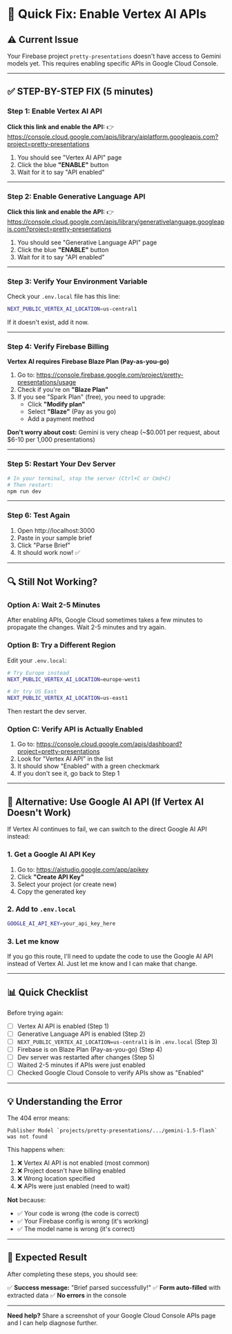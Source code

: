 # 🚀 Quick Fix: Enable Vertex AI APIs

## ⚠️ Current Issue
Your Firebase project `pretty-presentations` doesn't have access to Gemini models yet. This requires enabling specific APIs in Google Cloud Console.

---

## ✅ STEP-BY-STEP FIX (5 minutes)

### Step 1: Enable Vertex AI API

**Click this link and enable the API:**
👉 https://console.cloud.google.com/apis/library/aiplatform.googleapis.com?project=pretty-presentations

1. You should see "Vertex AI API" page
2. Click the blue **"ENABLE"** button
3. Wait for it to say "API enabled"

---

### Step 2: Enable Generative Language API

**Click this link and enable the API:**
👉 https://console.cloud.google.com/apis/library/generativelanguage.googleapis.com?project=pretty-presentations

1. You should see "Generative Language API" page
2. Click the blue **"ENABLE"** button
3. Wait for it to say "API enabled"

---

### Step 3: Verify Your Environment Variable

Check your `.env.local` file has this line:

```bash
NEXT_PUBLIC_VERTEX_AI_LOCATION=us-central1
```

If it doesn't exist, add it now.

---

### Step 4: Verify Firebase Billing

**Vertex AI requires Firebase Blaze Plan (Pay-as-you-go)**

1. Go to: https://console.firebase.google.com/project/pretty-presentations/usage
2. Check if you're on **"Blaze Plan"**
3. If you see "Spark Plan" (free), you need to upgrade:
   - Click **"Modify plan"**
   - Select **"Blaze"** (Pay as you go)
   - Add a payment method
   
**Don't worry about cost:** Gemini is very cheap (~$0.001 per request, about $6-10 per 1,000 presentations)

---

### Step 5: Restart Your Dev Server

```bash
# In your terminal, stop the server (Ctrl+C or Cmd+C)
# Then restart:
npm run dev
```

---

### Step 6: Test Again

1. Open http://localhost:3000
2. Paste in your sample brief
3. Click "Parse Brief"
4. It should work now! ✅

---

## 🔍 Still Not Working?

### Option A: Wait 2-5 Minutes
After enabling APIs, Google Cloud sometimes takes a few minutes to propagate the changes. Wait 2-5 minutes and try again.

### Option B: Try a Different Region

Edit your `.env.local`:
```bash
# Try Europe instead
NEXT_PUBLIC_VERTEX_AI_LOCATION=europe-west1

# Or try US East
NEXT_PUBLIC_VERTEX_AI_LOCATION=us-east1
```

Then restart the dev server.

### Option C: Verify API is Actually Enabled

1. Go to: https://console.cloud.google.com/apis/dashboard?project=pretty-presentations
2. Look for "Vertex AI API" in the list
3. It should show "Enabled" with a green checkmark
4. If you don't see it, go back to Step 1

---

## 🔑 Alternative: Use Google AI API (If Vertex AI Doesn't Work)

If Vertex AI continues to fail, we can switch to the direct Google AI API instead:

### 1. Get a Google AI API Key
1. Go to: https://aistudio.google.com/app/apikey
2. Click **"Create API Key"**
3. Select your project (or create new)
4. Copy the generated key

### 2. Add to `.env.local`
```bash
GOOGLE_AI_API_KEY=your_api_key_here
```

### 3. Let me know
If you go this route, I'll need to update the code to use the Google AI API instead of Vertex AI. Just let me know and I can make that change.

---

## 📊 Quick Checklist

Before trying again:

- [ ] Vertex AI API is enabled (Step 1)
- [ ] Generative Language API is enabled (Step 2)
- [ ] `NEXT_PUBLIC_VERTEX_AI_LOCATION=us-central1` is in `.env.local` (Step 3)
- [ ] Firebase is on Blaze Plan (Pay-as-you-go) (Step 4)
- [ ] Dev server was restarted after changes (Step 5)
- [ ] Waited 2-5 minutes if APIs were just enabled
- [ ] Checked Google Cloud Console to verify APIs show as "Enabled"

---

## 💡 Understanding the Error

The 404 error means:
```
Publisher Model `projects/pretty-presentations/.../gemini-1.5-flash` was not found
```

This happens when:
1. ❌ Vertex AI API is not enabled (most common)
2. ❌ Project doesn't have billing enabled
3. ❌ Wrong location specified
4. ❌ APIs were just enabled (need to wait)

**Not** because:
- ✅ Your code is wrong (the code is correct)
- ✅ Your Firebase config is wrong (it's working)
- ✅ The model name is wrong (it's correct)

---

## 🎯 Expected Result

After completing these steps, you should see:

✅ **Success message:** "Brief parsed successfully!"
✅ **Form auto-filled** with extracted data
✅ **No errors** in the console

---

**Need help?** Share a screenshot of your Google Cloud Console APIs page and I can help diagnose further.
